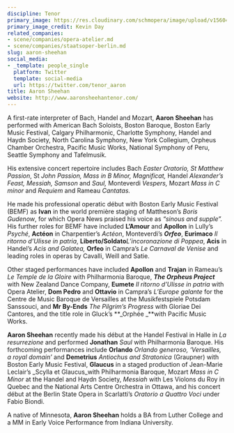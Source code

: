 ```yaml
---
discipline: Tenor
primary_image: https://res.cloudinary.com/schmopera/image/upload/v1560465992/media/2019/06/AaronSheehan.jpg
primary_image_credit: Kevin Day
related_companies:
- scene/companies/opera-atelier.md
- scene/companies/staatsoper-berlin.md
slug: aaron-sheehan
social_media:
- _template: people_single
  platform: Twitter
  template: social-media
  url: https://twitter.com/tenor_aaron
title: Aaron Sheehan
website: http://www.aaronsheehantenor.com/
---
```

A first-rate interpreter of Bach, Handel and Mozart, **Aaron Sheehan** has performed with American Bach Soloists, Boston Baroque, Boston Early Music Festival, Calgary Philharmonic, Charlotte Symphony, Handel and Haydn Society, North Carolina Symphony, New York Collegium, Orpheus Chamber Orchestra, Pacific Music Works, National Symphony of Peru, Seattle Symphony and Tafelmusik.

His extensive concert repertoire includes Bach _Easter Oratorio, St Matthew Passion_, St _John Passion, Mass in B Minor, Magnificat,_ Handel _Alexander’s Feast,_ _Messiah,_ _Samson_ and _Saul,_ Monteverdi _Vespers,_ Mozart _Mass in C minor_ and _Requiem_ and Rameau _Cantatas._

He made his professional operatic début with Boston Early Music Festival (BEMF) as **Ivan** in the world première staging of Mattheson’s _Boris Gudenow_, for which Opera News praised his voice as _“sinous and supple”._ His further roles for BEMF have included **L’Amour** and **Apollon** in Lully’s _Psyché_, **Actéon** in Charpentier’s _Actéon_, Monteverdi’s **_Orfeo_**, **Eurimaco** _Il ritorno d’Ulisse in patria_, **Liberto/Soldato**_L’incoronazione di Poppea_, **Acis** in Handel’s _Acis and Galatea,_ **Orfeo** in Campra’s _Le Carnaval de Venise_ and leading roles in operas by Cavalli, Weill and Satie.

Other staged performances have included **Apollon** and **Trajan** in Rameau’s _Le Temple de la Gloire_ with Philharmonia Baroque, **_The Orpheus Project_** with New Zealand Dance Company, **Eumete** _Il ritorno d’Ulisse in patria_ with Opera Atelier, **Dom Pedro** and **Ottavio** in Campra’s _L’Europe galante_ for the Centre de Music Baroque de Versailles at the Musikfestspiele Potsdam Sanssouci, and **Mr By-Ends** _The Pilgrim’s Progress_ with Gloriae Dei Cantores, and the title role in Gluck’s **_Orphée _**with Pacific Music Works.

**Aaron Sheehan** recently made his début at the Handel Festival in Halle in _La resurrezione_ and performed **Jonathan** _Saul_ with Philharmonia Baroque. His forthcoming performances include **Orlando** _Orlando generoso, ‘Versailles, a royal domain’_ and **Demetrius** _Antiochus and Stratonica_ (Graupner) with Boston Early Music Festival, **Glaucus** in a staged production of Jean-Marie Leclair’s _Scylla et Glaucus_with Philharmonia Baroque, Mozart _Mass in C Minor_ at the Handel and Haydn Society, _Messiah_ with Les Violons du Roy in Quebec and the National Arts Centre Orchestra in Ottawa, and his concert début at the Berlin State Opera in Scarlatti’s _Oratorio a Quattro Voci_ under Fabio Biondi.

A native of Minnesota, **Aaron Sheehan** holds a BA from Luther College and a MM in Early Voice Performance from Indiana University.